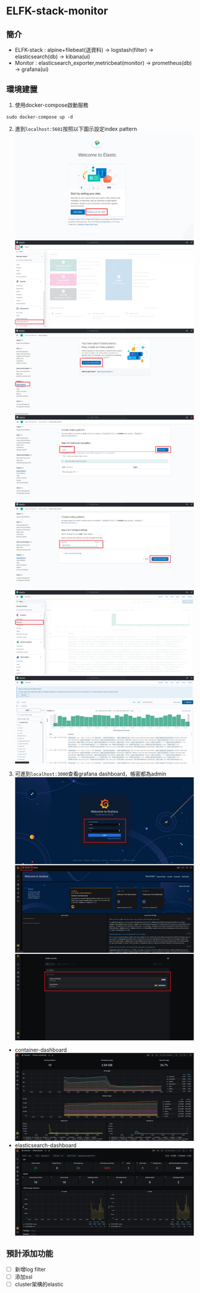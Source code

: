 # ELFK-stack-monitor
## 簡介
- ELFK-stack : alpine+filebeat(送資料) -> logstash(filter) -> elasticsearch(db) -> kibana(ui)
- Monitor : elasticsearch_exporter,metricbeat(monitor) -> prometheus(db) -> grafana(ui)

## 環境建置
1. 使用docker-compose啟動服務
```shell
sudo docker-compose up -d
```
2. 進到` localhost:5601 `按照以下圖示設定index pattern
![](./assets/1.png)
![](./assets/2.png)
![](./assets/3.png)
![](./assets/4.png)
![](./assets/5.png)
![](./assets/6.png)
![](./assets/7.png)

3. 可進到` localhost:3000 `查看grafana dashboard，帳密都為admin
![](./assets/8.png)
![](./assets/9.png)
![](./assets/10.png)
- container-dashboard
![](./assets/11.png)
- elasticsearch-dashboard
![](./assets/12.png)

## 預計添加功能

- [ ] 新增log filter
- [ ] 添加ssl
- [ ] cluster架構的elastic
